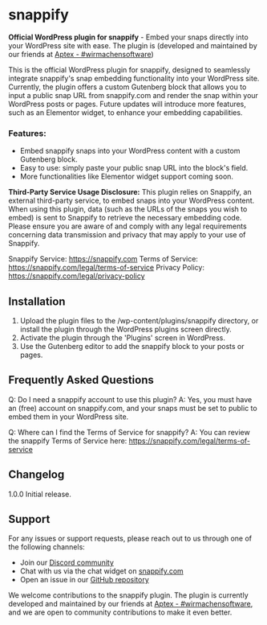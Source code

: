 # snappify
**Official WordPress plugin for snappify** - Embed your snaps directly into your WordPress site with ease.
The plugin is (developed and maintained by our friends at [Aptex - #wirmachensoftware](https://aptex.de))

This is the official WordPress plugin for snappify, designed to seamlessly integrate snappify's snap embedding
functionality into your WordPress site. Currently, the plugin offers a custom Gutenberg block that allows you to input
a public snap URL from snappify.com and render the snap within your WordPress posts or pages.
Future updates will introduce more features, such as an Elementor widget, to enhance your embedding capabilities.

### Features:
- Embed snappify snaps into your WordPress content with a custom Gutenberg block.
- Easy to use: simply paste your public snap URL into the block's field.
- More functionalities like Elementor widget support coming soon.

**Third-Party Service Usage Disclosure:**
This plugin relies on Snappify, an external third-party service, to embed snaps into your WordPress content. When using this plugin, data (such as the URLs of the snaps you wish to embed) is sent to Snappify to retrieve the necessary embedding code. Please ensure you are aware of and comply with any legal requirements concerning data transmission and privacy that may apply to your use of Snappify.

Snappify Service: https://snappify.com
Terms of Service: https://snappify.com/legal/terms-of-service
Privacy Policy: https://snappify.com/legal/privacy-policy

## Installation

1. Upload the plugin files to the /wp-content/plugins/snappify directory, or install the plugin through the WordPress plugins screen directly.
2. Activate the plugin through the 'Plugins' screen in WordPress.
3. Use the Gutenberg editor to add the snappify block to your posts or pages.

## Frequently Asked Questions

Q: Do I need a snappify account to use this plugin?
A: Yes, you must have an (free) account on snappify.com, and your snaps must be set to public to embed them in your WordPress site.

Q: Where can I find the Terms of Service for snappify?
A: You can review the snappify Terms of Service here: https://snappify.com/legal/terms-of-service

## Changelog

1.0.0 Initial release.

## Support
For any issues or support requests, please reach out to us through one of the following channels:
- Join our [Discord community](https://l.snappify.com/discord)
- Chat with us via the chat widget on [snappify.com](https://snappify.com)
- Open an issue in our [GitHub repository](https://github.com/snappify-io/wp-plugin)

We welcome contributions to the snappify plugin.
The plugin is currently developed and maintained by our friends at [Aptex - #wirmachensoftware](https://aptex.de), and we are open to community contributions to make it even better.
